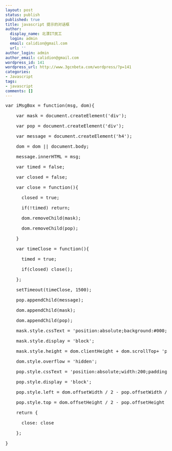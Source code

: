 ```yaml
---
layout: post
status: publish
published: true
title: javascript 提示的对话框
author:
  display_name: 北漂IT民工
  login: admin
  email: calidion@gmail.com
  url: ''
author_login: admin
author_email: calidion@gmail.com
wordpress_id: 141
wordpress_url: http://www.3gcnbeta.com/wordpress/?p=141
categories:
- Javascript
tags:
- javascript
comments: []
---
```

<pre name="code" class="js">
var iMsgBox = function(msg, dom){<br />
    var mask = document.createElement('div');<br />
    var pop = document.createElement('div');<br />
    var message = document.createElement('h4');<br />
    dom = dom || document.body;<br />
    message.innerHTML = msg;<br />
    var timed = false;<br />
    var closed = false;<br />
    var close = function(){<br />
      closed = true;<br />
      if(!timed) return;<br />
      dom.removeChild(mask);<br />
      dom.removeChild(pop);<br />
    }<br />
    var timeClose = function(){<br />
      timed = true;<br />
      if(closed) close();<br />
    };<br />
    setTimeout(timeClose, 1500);<br />
    pop.appendChild(message);<br />
    dom.appendChild(mask);<br />
    dom.appendChild(pop);<br />
    mask.style.cssText = 'position:absolute;background:#000;opacity:0.3;width:100%;*filter: Alpha(Opacity=30);top:0;left:0;z-index:10000';<br />
    mask.style.display = 'block';<br />
    mask.style.height = dom.clientHeight + dom.scrollTop+ 'px';<br />
    dom.style.overflow = 'hidden';<br />
    pop.style.cssText = 'position:absolute;width:200;padding:8px 20px;background:#fff;border:0px solid #ccc;text-align:center;z-index:10001;';<br />
    pop.style.display = 'block';<br />
    pop.style.left = dom.offsetWidth / 2 - pop.offsetWidth / 2 + 'px';<br />
    pop.style.top = dom.offsetHeight / 2 - pop.offsetHeight / 2 + 'px';<br />
    return {<br />
      close: close<br />
    };<br />
}<br />
</pre></p>
